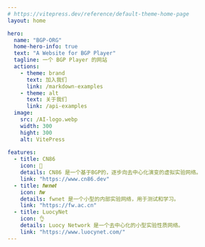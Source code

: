 ```yaml
---
# https://vitepress.dev/reference/default-theme-home-page
layout: home

hero:
  name: "BGP-ORG"
  home-hero-info: true
  text: "A Website for BGP Player"
  tagline: 一个 BGP Player 的网站
  actions:
    - theme: brand
      text: 加入我们
      link: /markdown-examples
    - theme: alt
      text: 关于我们
      link: /api-examples
  image:
    src: /AI-logo.webp
    width: 300
    hight: 300
    alt: VitePress
    
features:
  - title: CN86
    icon: 🌸 
    details: CN86 是一个基于BGP的，逐步向去中心化演变的虚拟实验网络。
    link: "https://www.cn86.dev"
  - title: 𝒇𝒘𝒏𝒆𝒕
    icon: 𝒇𝒘
    details: fwnet 是一个小型的内部实验网络，用于测试和学习。
    link: "https://fw.ac.cn"
  - title: LuocyNet
    icon: 👌
    details: Luocy Network 是一个去中心化的小型实验性质网络。
    link: "https://www.luocynet.com/"
---
```


